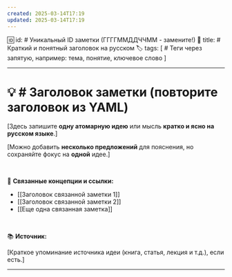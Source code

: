 ```yaml
---
created: 2025-03-14T17:19
updated: 2025-03-14T17:19
---
```


🆔 id:  # Уникальный ID заметки (ГГГГММДДЧЧММ - замените!)
📝 title:  # Краткий и понятный заголовок на русском
🏷️ tags: [ # Теги через запятую, например: тема, понятие, ключевое слово ]

---

# 💡  # Заголовок заметки (повторите заголовок из YAML)

[Здесь запишите **одну атомарную идею** или мысль **кратко и ясно на русском языке**.]

[Можно добавить **несколько предложений** для пояснения, но сохраняйте фокус на **одной** идее.]

<br>

🔗 **Связанные концепции и ссылки:**

- [[Заголовок связанной заметки 1]]
- [[Заголовок связанной заметки 2]]
- [[Еще одна связанная заметка]]

<br>

📚 **Источник:**

[Краткое упоминание источника идеи (книга, статья, лекция и т.д.), если есть.]

---